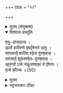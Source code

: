 +++
title = "१२"

+++

<details><summary>मूलम् (संयुक्तम्)</summary>

म॒युᳶ प्रा॑जाप॒त्य ऊ॒लो हली॑क्ष्णो वृषदँ॒शस्ते धा॒तुस्सर॑स्वत्यै॒ शारि॑श्श्ये॒ता पु॑रुष॒वाक्सर॑स्वते॒ शुक॑श्श्ये॒तᳶ पु॑रुष॒वागा॑र॒ण्यो॑ऽजो न॑कु॒लश्शका॒ ते पौ॒ष्णा वा॒चे क्रौ॒ञ्चः ॥ [50]  
</details>

<details open><summary>विश्वास-प्रस्तुतिः</summary>

म॒युᳶ प्रा॑जाप॒त्यः ।  
ऊ॒लो हली॑क्ष्णो वृषदँ॒शस्ते धा॒तुः ।  
सर॑स्वत्यै॒ शारि॑श् श्ये॒ता पु॑रुष॒वाक् ।  
सर॑स्वते॒ शुक॑श्श्ये॒तᳶ पु॑रुष॒वाक् ।  
आ॒र॒ण्यो॑ ऽजो न॑कु॒लश्शका॒ ते पौ॒ष्णाः ।  
वा॒चे क्रौ॒ञ्चः ॥ [50]  
</details>

<details><summary>मूलम्</summary>

म॒युᳶ प्रा॑जाप॒त्यः ।  
ऊ॒लो हली॑क्ष्णो वृषदँ॒शस्ते धा॒तुः ।  
सर॑स्वत्यै॒ शारि॑श् श्ये॒ता पु॑रुष॒वाक् ।  
सर॑स्वते॒ शुक॑श्श्ये॒तᳶ पु॑रुष॒वाक् ।  
आ॒र॒ण्यो॑ ऽजो न॑कु॒लश्शका॒ ते पौ॒ष्णाः ।  
वा॒चे क्रौ॒ञ्चः ॥ [50]  
</details>

<details><summary>भट्टभास्कर-टीका</summary>

1मयुः किंपुरुष इत्येके । आरण्यमयूर इत्यन्ये । स प्राजापत्यः । ऊलादयस्त्रयो धातुः । ऊलः कुररः । कङ्क इत्यन्ये । दीर्घकर्ण इत्यपरे । यच्छब्दश्रवणान्मत्स्या उत्तिष्ठन्ति । हलीक्ष्णः तृणसिंह इत्यन्ये । हरितचटक इत्येके । वृषदंशो मार्जारः तत्सदृश इत्येके । दीर्घकार्णो - मृगसदृश इत्यन्ये । शार्यादयस्सरस्वते । शूकादयस्सप्त पौष्णाः । वाचे सरस्वत्याः क्रौञ्चः खञ्जरीटः दारुणरवः ॥

इति पञ्चमे पञ्चमे द्वादशोनुवाकः ॥  
</details>
